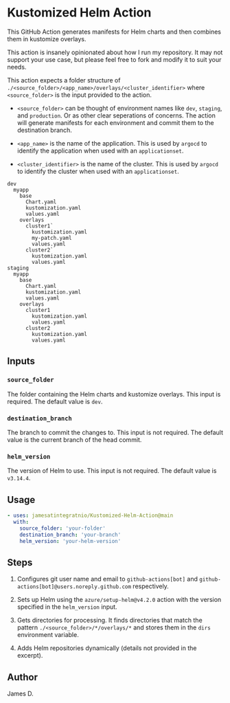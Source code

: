 # Kustomized Helm Action

This GitHub Action generates manifests for Helm charts and then combines them in kustomize overlays.

This action is insanely opinionated about how I run my repository. It may not support your use case, but please feel free to fork and modify it to suit your needs.

This action expects a folder structure of `./<source_folder>/<app_name>/overlays/<cluster_identifier>` where `<source_folder>` is the input provided to the action. 

*  `<source_folder>` can be thought of environment names like `dev`, `staging`, and `production`. Or as other clear seperations of concerns. The action will generate manifests for each environment and commit them to the destination branch.

* `<app_name>` is the name of the application. This is used by `argocd` to identify the application when used with an `applicationset`.

* `<cluster_identifier>` is the name of the cluster. This is used by `argocd` to identify the cluster when used with an `applicationset`.

```
dev
  myapp
    base
      Chart.yaml
      kustomization.yaml
      values.yaml
    overlays
      cluster1`
        kustomization.yaml
        my-patch.yaml
        values.yaml
      cluster2`
        kustomization.yaml
        values.yaml
staging
  myapp
    base
      Chart.yaml
      kustomization.yaml
      values.yaml
    overlays
      cluster1
        kustomization.yaml
        values.yaml
      cluster2
        kustomization.yaml
        values.yaml
```
## Inputs

### `source_folder`

The folder containing the Helm charts and kustomize overlays. This input is required. The default value is `dev`.

### `destination_branch`

The branch to commit the changes to. This input is not required. The default value is the current branch of the head commit.

### `helm_version`

The version of Helm to use. This input is not required. The default value is `v3.14.4`.

## Usage

```yaml
- uses: jamesatintegratnio/Kustomized-Helm-Action@main
  with:
    source_folder: 'your-folder'
    destination_branch: 'your-branch'
    helm_version: 'your-helm-version'
```

## Steps

1. Configures git user name and email to `github-actions[bot]` and `github-actions[bot]@users.noreply.github.com` respectively.

2. Sets up Helm using the `azure/setup-helm@v4.2.0` action with the version specified in the `helm_version` input.

3. Gets directories for processing. It finds directories that match the pattern `./<source_folder>/*/overlays/*` and stores them in the `dirs` environment variable.

4. Adds Helm repositories dynamically (details not provided in the excerpt).

## Author

James D.